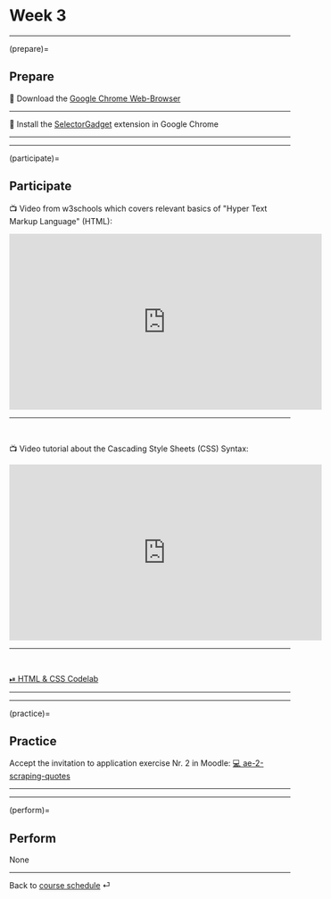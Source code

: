 # Week 3


---

(prepare)=
## Prepare



💾 Download the [Google Chrome Web-Browser](https://www.google.com/intl/de_de/chrome/)


---

💾 Install the [SelectorGadget](https://chrome.google.com/webstore/detail/selectorgadget/mhjhnkcfbdhnjickkkdbjoemdmbfginb) extension in Google Chrome


---

---

(participate)=
## Participate


📺  Video from w3schools which covers relevant basics of "Hyper Text Markup Language" (HTML): 

<iframe width="560" height="315" src="https://www.youtube-nocookie.com/embed/ewZ_YWbIWXI" title="YouTube video player" frameborder="0" allow="accelerometer; autoplay; clipboard-write; encrypted-media; gyroscope; picture-in-picture" allowfullscreen></iframe>

<br>

---

<br>

📺  Video tutorial about the Cascading Style Sheets (CSS) Syntax:  

<iframe width="560" height="315" src="https://www.youtube-nocookie.com/embed/QqmCs2UTS8s" title="YouTube video player" frameborder="0" allow="accelerometer; autoplay; clipboard-write; encrypted-media; gyroscope; picture-in-picture" allowfullscreen></iframe>


<br>

---

<br>


[⏯ HTML & CSS Codelab](https://kirenz.github.io/codelabs/codelabs/webscraping/#0)



---

---

(practice)=
## Practice


Accept the invitation to application exercise Nr. 2 in Moodle: [💻 ae-2-scraping-quotes](https://e-learning.hdm-stuttgart.de/moodle/mod/page/view.php?id=262131)

---

---

(perform)=
## Perform

None


---

Back to [course schedule](../docs/course-schedule.md) ⏎
